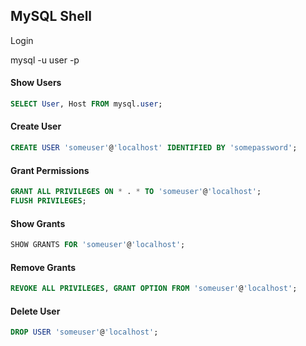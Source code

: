 
## MySQL Shell

Login


mysql -u user -p

#### Show Users
```sql
SELECT User, Host FROM mysql.user;
```

#### Create User
```sql
CREATE USER 'someuser'@'localhost' IDENTIFIED BY 'somepassword';
```

#### Grant Permissions
```sql
GRANT ALL PRIVILEGES ON * . * TO 'someuser'@'localhost';
FLUSH PRIVILEGES;
```

#### Show Grants
```sql
SHOW GRANTS FOR 'someuser'@'localhost';
```

#### Remove Grants
```sql
REVOKE ALL PRIVILEGES, GRANT OPTION FROM 'someuser'@'localhost';

```

#### Delete User
```sql
DROP USER 'someuser'@'localhost';
```
